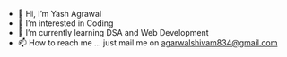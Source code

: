 - 👋 Hi, I’m Yash Agrawal
- 👀 I’m interested in Coding
- 🌱 I’m currently learning DSA and Web Development
- 📫 How to reach me ... just mail me on agarwalshivam834@gmail.com

<!---
Yash-007/Yash-007 is a ✨ special ✨ repository because its `README.md` (this file) appears on your GitHub profile.
You can click the Preview link to take a look at your changes.
--->
